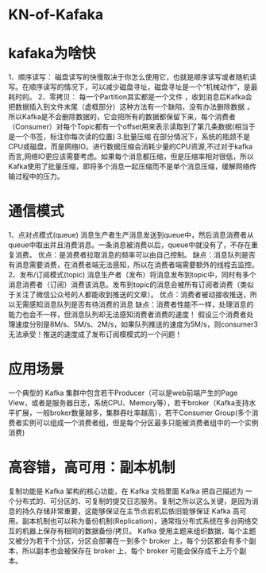 # KN-of-Kafaka
# kafaka为啥快
1、顺序读写：
磁盘读写的快慢取决于你怎么使用它，也就是顺序读写或者随机读写。在顺序读写的情况下，可以减少磁盘寻址，磁盘寻址是一个“机械动作”，是最耗时的。
2、零拷贝：
每一个Partition其实都是一个文件 ，收到消息后Kafka会把数据插入到文件末尾（虚框部分）这种方法有一个缺陷，没有办法删除数据 ，所以Kafka是不会删除数据的，它会把所有的数据都保留下来，每个消费者（Consumer）对每个Topic都有一个offset用来表示读取到了第几条数据(相当于是一个书签，标注你每次读的位置)
3.批量压缩
在部分情况下，系统的瓶颈不是CPU或磁盘，而是网络IO。进行数据压缩会消耗少量的CPU资源,不过对于kafka而言,网络IO更应该需要考虑。如果每个消息都压缩，但是压缩率相对很低，所以Kafka使用了批量压缩，即将多个消息一起压缩而不是单个消息压缩，缓解网络传输过程中的压力。
# 通信模式
1、点对点模式(queue)
消息生产者生产消息发送到queue中，然后消息消费者从queue中取出并且消费消息。一条消息被消费以后，queue中就没有了，不存在重复消费。
优点：是消费者拉取消息的频率可以由自己控制。
缺点：消息队列是否有消息需要消费，在消费者端无法感知，所以在消费者端需要额外的线程去监控。
2、发布/订阅模式(topic)
消息生产者（发布）将消息发布到topic中，同时有多个消息消费者（订阅）消费该消息。发布到topic的消息会被所有订阅者消费（类似于关注了微信公众号的人都能收到推送的文章）。
优点：消费者被动接收推送，所以无需感知消息队列是否有待消费的消息
缺点：消费者性能不一样，处理消息的能力也会不一样，但消息队列却无法感知消费者消费的速度！
假设三个消费者处理速度分别是8M/s、5M/s、2M/s，如果队列推送的速度为5M/s，则consumer3无法承受！推送的速度成了发布订阅模模式的一个问题！
# 应用场景
 一个典型的 Kafka 集群中包含若干Producer（可以是web前端产生的Page View，或者是服务器日志，系统CPU、Memory等），若干broker（Kafka支持水平扩展，一般broker数量越多，集群吞吐率越高），若干Consumer Group(多个消费者实例可以组成一个消费者组，但是每个分区最多只能被消费者组中的一个实例消费)
# 高容错，高可用：副本机制
复制功能是 Kafka 架构的核心功能，在 Kafka 文档里面 Kafka 把自己描述为 一个分布式的、可分区的、可复制的提交日志服务。复制之所以这么关键，是因为消息的持久存储非常重要，这能够保证在主节点宕机后依旧能够保证 Kafka 高可用。副本机制也可以称为备份机制(Replication)，通常指分布式系统在多台网络交互的机器上保存有相同的数据备份/拷贝。
Kafka 使用主题来组织数据，每个主题又被分为若干个分区，分区会部署在一到多个 broker 上，每个分区都会有多个副本，所以副本也会被保存在 broker 上，每个 broker 可能会保存成千上万个副本。

